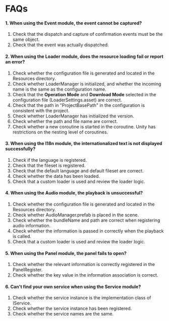# FAQs

#### 1. When using the Event module, the event cannot be captured?
  1. Check that the dispatch and capture of confirmation events must be the same object. 
  2. Check that the event was actually dispatched.

#### 2. When using the Loader module, does the resource loading fail or report an error?
  1. Check whether the configuration file is generated and located in the Resources directory.
  2. Check whether LoaderManager is initialized, and whether the incoming name is the same as the configuration name.
  3. Check that the **Operation Mode** and **Download Mode** selected in the configuration file (LoaderSettings.asset) are correct.
  4. Check that the path in "ProjectBasePath" in the configuration is consistent with the project.
  5. Check whether LoaderManager has initialized the version.
  6. Check whether the path and file name are correct.
  7. Check whether a new coroutine is started in the coroutine. Unity has restrictions on the nesting level of coroutines.

#### 3. When using the I18n module, the internationalized text is not displayed successfully?
  1. Check if the language is registered.
  2. Check that the fileset is registered.
  3. Check that the default language and default fileset are correct.
  4. Check whether the data has been loaded.
  5. Check that a custom loader is used and review the loader logic.

#### 4. When using the Audio module, the playback is unsuccessful?
  1. Check whether the configuration file is generated and located in the Resources directory.
  2. Check whether AudioManager.prefab is placed in the scene.
  3. Check whether the bundleName and path are correct when registering audio information.
  4. Check whether the information is passed in correctly when the playback is called.
  5. Check that a custom loader is used and review the loader logic.

#### 5. When using the Panel module, the panel fails to open?
  1. Check whether the relevant information is correctly registered in the PanelRegister.
  2. Check whether the key value in the information association is correct.

#### 6. Can't find your own service when using the Service module?
  1. Check whether the service instance is the implementation class of IService.
  2. Check whether the service instance has been registered.
  3. Check whether the service names are the same.
